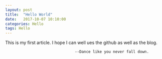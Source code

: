 ```yaml
---
layout: post
title:  "Hello World"
date:   2017-10-07 10:10:00
categories: Hello
tags: Hello
---
```


This is my first article. I hope I can well ues the github as well as the blog.


                                   --Dance like you never fall down.
